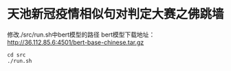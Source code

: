 # 天池新冠疫情相似句对判定大赛之佛跳墙

修改./src/run.sh中bert模型的路径
bert模型下载地址：http://36.112.85.6:4501/bert-base-chinese.tar.gz
```shell
cd src
./run.sh
```

